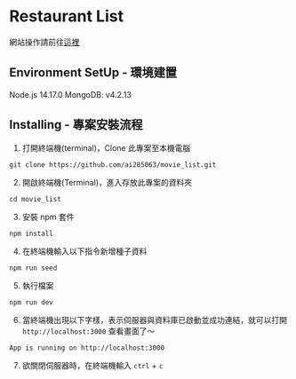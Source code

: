 # Restaurant List

網站操作請前往[這裡](https://enigmatic-meadow-00496.herokuapp.com/)

## Environment SetUp - 環境建置
Node.js 14.17.0
MongoDB: v4.2.13

## Installing - 專案安裝流程
1. 打開終端機(terminal)，Clone 此專案至本機電腦

`git clone https://github.com/ai285063/movie_list.git`

2. 開啟終端機(Terminal)，進入存放此專案的資料夾

`cd movie_list`

3. 安裝 npm 套件

`npm install`

4. 在終端機輸入以下指令新增種子資料

`npm run seed`

5. 執行檔案

`npm run dev`

6. 當終端機出現以下字樣，表示伺服器與資料庫已啟動並成功連結，就可以打開 `http://localhost:3000` 查看畫面了～

`App is running on http://localhost:3000`

7. 欲關閉伺服器時，在終端機輸入 `ctrl` + `c`